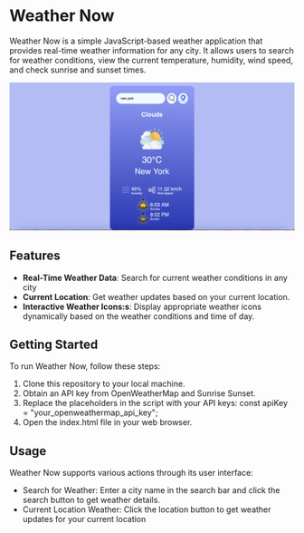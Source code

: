 # Weather Now

Weather Now is a simple JavaScript-based weather application that provides real-time weather information for any city. It allows users to search for weather conditions, view the current temperature, humidity, wind speed, and check sunrise and sunset times.

<img src="./images/ss.png"  />

## Features

- **Real-Time Weather Data**: Search for current weather conditions in any city
- **Current Location**: Get weather updates based on your current location.
- **Interactive Weather Icons:s**: Display appropriate weather icons dynamically based on the weather conditions and time of day. 

## Getting Started

To run Weather Now, follow these steps:

1. Clone this repository to your local machine.
2. Obtain an API key from OpenWeatherMap and Sunrise Sunset.
3. Replace the placeholders in the script with your API keys:
   const apiKey = "your_openweathermap_api_key";
5. Open the index.html file in your web browser.

## Usage

Weather Now supports various actions through its user interface:

- Search for Weather: Enter a city name in the search bar and click the search button to get weather details.
- Current Location Weather: Click the location button to get weather updates for your current location
